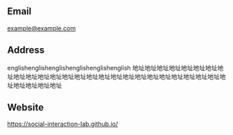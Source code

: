 ## Email

example@example.com

## Address

englishenglishenglishenglishenglishenglish
地址地址地址地址地址地址地址地址地址地址地址地址地址地址地址地址地址地址地址地址地址地址地址地址地址地址地址地址地址地址

## Website
https://social-interaction-lab.github.io/
